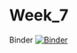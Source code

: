 # Week_7
Binder [![Binder](https://mybinder.org/badge_logo.svg)](https://mybinder.org/v2/gh/NinaLisakowski/4semPython/master?urlpath=%2FWeek7%2FWeek_7.ipynb)
